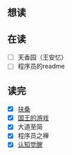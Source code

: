 ## 想读

## 在读
- [ ] 天香园（王安忆）
- [ ] 程序员的readme
## 读完
- [x] [扶桑](书评/扶桑.md)
- [x] [国王的游戏](书评/国王的游戏.md)
- [x] 大道至简
- [x] 程序员之禅
- [x] [认知觉醒](书评/认知觉醒.md)